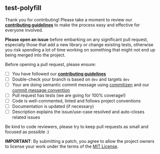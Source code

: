 ## test-polyfill

Thank you for contributing! Please take a moment to review our [**contributing guidelines**](https://github.com/yeutech-lab/test-polyfill/blob/master/.github/CONTRIBUTING.md)
to make the process easy and effective for everyone involved.

**Please open an issue** before embarking on any significant pull request, especially those that
add a new library or change existing tests, otherwise you risk spending a lot of time working
on something that might not end up being merged into the project.

Before opening a pull request, please ensure:

- [ ] You have followed our [**contributing guidelines**](https://github.com/yeutech-lab/test-polyfill/blob/master/.github/CONTRIBUTING.md)
- [ ] Double-check your branch is based on `dev` and targets `dev`
- [ ] Your are doing semantic commit message using [commitizen](https://github.com/commitizen/cz-cli) and our [commit message convention](https://github.com/angular/angular.js/blob/master/DEVELOPERS.md#-git-commit-guidelines)
- [ ] Pull request has tests (we are going for 100% coverage!)
- [ ] Code is well-commented, linted and follows project conventions
- [ ] Documentation is updated (if necessary)
- [ ] Description explains the issue/use-case resolved and auto-closes related issues

Be kind to code reviewers, please try to keep pull requests as small and focused as possible :)

**IMPORTANT**: By submitting a patch, you agree to allow the project
owners to license your work under the terms of the [MIT License](https://github.com/yeutech-lab/test-polyfill/blob/master/LICENSE.md).
